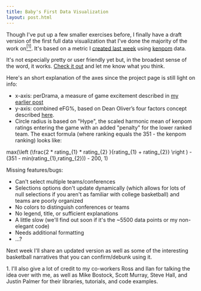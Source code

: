 ```yaml
---
title: Baby's First Data Visualization
layout: post.html
---
```


Though I've put up a few smaller exercises before, I finally have a
draft version of the first full data visualization that I've done the
majority of the work on[<sup>[1]</sup>](#footnote-1). It's based on a metric I [created last
week](../2014-04-28-kenpom-drama) using
[kenpom](http://kenpom.com/) data.

It's not especially pretty or user friendly yet but, in the broadest
sense of the word, it works. [Check it out](/kenpom-drama) and let me know what you
think.

Here's an short explanation of the axes since the project page is still
light on info:

  - x-axis: perDrama, a measure of game excitement described in [my
    earlier post](../2014-04-28-kenpom-drama)
  - y-axis: combined eFG%, based on Dean Oliver’s four factors concept
    described
    [here](http://kenpom.com/blog/index.php/weblog/four_factors/).
  - Circle radius is based on "Hype", the scaled harmonic mean of kenpom
    ratings entering the game with an added "penalty" for the lower
    ranked team. The exact formula (where ranking equals the 351 - the
    kenpom ranking) looks like:

<tex>
max(\left (\frac{2 * rating_{1} * rating_{2}
}{rating_{1} + rating_{2}} \right ) - (351 -
min(rating_{1},rating_{2})) - 200, 1)
</tex>

Missing features/bugs:

  - Can't select multiple teams/conferences
  - Selections options don't update dynamically (which allows for lots
    of null selections if you aren't as familiar with college
    basketball) and teams are poorly organized
  - No colors to distinguish conferences or teams
  - No legend, title, or sufficient explanations
  - A little slow (we'll find out soon if it's the ~5500 data points or
    my non-elegant code)
  - Needs additional formatting
  - ...?

Next week I'll share an updated version as well as some of the
interesting basketball narratives that you can confirm/debunk using it.

<div class="footnotes">
1.  <a name="footnote-1"></a>I'll also give a lot of credit to my co-workers Ross and Ilan for
    talking the idea over with me, as well as Mike Bostock, Scott
    Murray, Steve Hall, and Justin Palmer for their libraries,
    tutorials, and code examples.
</div>
